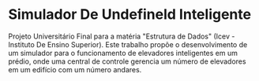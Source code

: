 ﻿# Simulador De Undefineld Inteligente
 Projeto Universitário Final para a matéria "Estrutura de Dados" (Icev - Instituto De Ensino Superior). Este trabalho propõe o desenvolvimento de um simulador para o funcionamento de elevadores inteligentes em um prédio, onde uma central de controle gerencia um número de elevadores em um edifício com um número andares.
